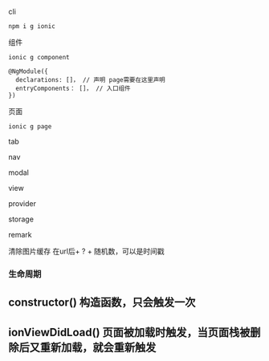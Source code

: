 cli

`npm i g ionic`



组件

`ionic g component`
```
@NgModule({  
  declarations: []， // 声明 page需要在这里声明
  entryComponents： []， // 入口组件
})
```

页面

`ionic g page`


tab


nav


modal


view



provider


storage




remark

清除图片缓存  在url后+ ? + 随机数，可以是时间戳


### 生命周期

## constructor() 构造函数，只会触发一次

## ionViewDidLoad() 页面被加载时触发，当页面栈被删除后又重新加载，就会重新触发

